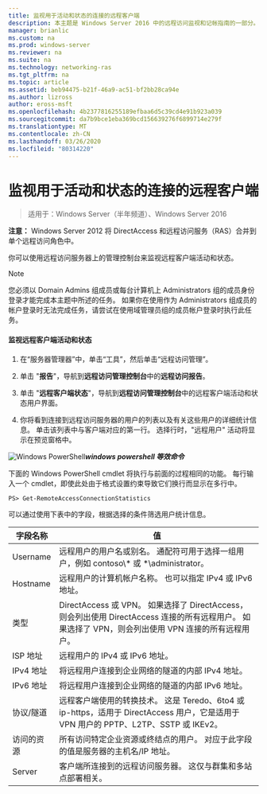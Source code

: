 ```yaml
---
title: 监视用于活动和状态的连接的远程客户端
description: 本主题是 Windows Server 2016 中的远程访问监视和记帐指南的一部分。
manager: brianlic
ms.custom: na
ms.prod: windows-server
ms.reviewer: na
ms.suite: na
ms.technology: networking-ras
ms.tgt_pltfrm: na
ms.topic: article
ms.assetid: beb94475-b21f-46a9-ac51-bf2bb28ca94e
ms.author: lizross
author: eross-msft
ms.openlocfilehash: 4b2377816255189efbaa6d5c39cd4e91b923a039
ms.sourcegitcommit: da7b9bce1eba369bcd156639276f6899714e279f
ms.translationtype: MT
ms.contentlocale: zh-CN
ms.lasthandoff: 03/26/2020
ms.locfileid: "80314220"
---
```

# <a name="monitor-connected-remote-clients-for-activity-and-status"></a>监视用于活动和状态的连接的远程客户端

>适用于：Windows Server（半年频道）、Windows Server 2016

**注意：** Windows Server 2012 将 DirectAccess 和远程访问服务（RAS）合并到单个远程访问角色中。  
  
你可以使用远程访问服务器上的管理控制台来监视远程客户端活动和状态。  
  
> [!NOTE]  
> 您必须以 Domain Admins 组成员或每台计算机上 Administrators 组的成员身份登录才能完成本主题中所述的任务。 如果你在使用作为 Administrators 组成员的帐户登录时无法完成任务，请尝试在使用域管理员组的成员帐户登录时执行此任务。  
  
#### <a name="to-monitor-remote-client-activity-and-status"></a>监视远程客户端活动和状态  
  
1.  在“服务器管理器”中，单击“工具”，然后单击“远程访问管理”。  
  
2.  单击 "**报告**"，导航到**远程访问管理控制台**中的**远程访问报告**。  
  
3.  单击 "**远程客户端状态**"，导航到**远程访问管理控制台**中的远程客户端活动和状态用户界面。  
  
4.  你将看到连接到远程访问服务器的用户的列表以及有关这些用户的详细统计信息。 单击该列表中与客户端对应的第一行。 选择行时，"远程用户" 活动将显示在预览窗格中。  
  
![Windows PowerShell](../../../media/Monitor-connected-remote-clients-for-activity-and-status/PowerShellLogoSmall.gif)***<em>windows powershell 等效命令</em>***  
  
下面的 Windows PowerShell cmdlet 将执行与前面的过程相同的功能。 每行输入一个 cmdlet，即使此处由于格式设置约束导致它们换行而显示在多行中。  
  
```  
PS> Get-RemoteAccessConnectionStatistics  
```  
  
可以通过使用下表中的字段，根据选择的条件筛选用户统计信息。  
  
|字段名称|值|  
|-------|-----|  
|Username|远程用户的用户名或别名。 通配符可用于选择一组用户，例如 contoso\\* 或 \*\administrator。|  
|Hostname|远程用户的计算机帐户名称。 也可以指定 IPv4 或 IPv6 地址。|  
|类型|DirectAccess 或 VPN。 如果选择了 DirectAccess，则会列出使用 DirectAccess 连接的所有远程用户。 如果选择了 VPN，则会列出使用 VPN 连接的所有远程用户。|  
|ISP 地址|远程用户的 IPv4 或 IPv6 地址。|  
|IPv4 地址|将远程用户连接到企业网络的隧道的内部 IPv4 地址。|  
|IPv6 地址|将远程用户连接到企业网络的隧道的内部 IPv6 地址。|  
|协议/隧道|远程客户端使用的转换技术。 这是 Teredo、6to4 或 ip-https，适用于 DirectAccess 用户，它是适用于 VPN 用户的 PPTP、L2TP、SSTP 或 IKEv2。|  
|访问的资源|所有访问特定企业资源或终结点的用户。 对应于此字段的值是服务器的主机名/IP 地址。|  
|Server|客户端所连接到的远程访问服务器。 这仅与群集和多站点部署相关。|  
  
  
  


